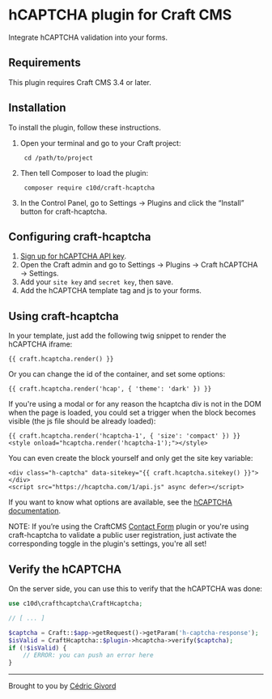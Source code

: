 # hCAPTCHA plugin for Craft CMS

Integrate hCAPTCHA validation into your forms.


## Requirements

This plugin requires Craft CMS 3.4 or later.


## Installation

To install the plugin, follow these instructions.

1. Open your terminal and go to your Craft project:

        cd /path/to/project

2. Then tell Composer to load the plugin:

        composer require c10d/craft-hcaptcha

3. In the Control Panel, go to Settings → Plugins and click the “Install” button for craft-hcaptcha.


## Configuring craft-hcaptcha

1. [Sign up for hCAPTCHA API key](https://dashboard.hcaptcha.com).
2. Open the Craft admin and go to Settings → Plugins → Craft hCAPTCHA → Settings.
3. Add your `site key` and `secret key`, then save.
4. Add the hCAPTCHA template tag and js to your forms.


## Using craft-hcaptcha

In your template, just add the following twig snippet to render the hCAPTCHA iframe:

```twig
{{ craft.hcaptcha.render() }}
```

Or you can change the id of the container, and set some options:

```twig
{{ craft.hcaptcha.render('hcap', { 'theme': 'dark' }) }}
```

If you're using a modal or for any reason the hcaptcha div is not in the DOM when the page is loaded, you could set a trigger when the block becomes visible (the js file should be already loaded):

```twig
{{ craft.hcaptcha.render('hcaptcha-1', { 'size': 'compact' }) }}
<style onload="hcaptcha.render('hcaptcha-1');"></style>
```

You can even create the block yourself and only get the site key variable:

```twig
<div class="h-captcha" data-sitekey="{{ craft.hcaptcha.sitekey() }}"></div>
<script src="https://hcaptcha.com/1/api.js" async defer></script>
```

If you want to know what options are available, see the [hCAPTCHA documentation](https://docs.hcaptcha.com/configuration).

NOTE: If you’re using the CraftCMS [Contact Form](https://plugins.craftcms.com/contact-form) plugin or you're using craft-hcaptcha to validate a public user registration, just activate the corresponding toggle in the plugin's settings, you're all set!


## Verify the hCAPTCHA

On the server side, you can use this to verify that the hCAPTCHA was done:

```php
use c10d\crafthcaptcha\CraftHcaptcha;

// [ ... ]

$captcha = Craft::$app->getRequest()->getParam('h-captcha-response');
$isValid = CraftHcaptcha::$plugin->hcaptcha->verify($captcha);
if (!$isValid) {
    // ERROR: you can push an error here
}
```


---

Brought to you by [Cédric Givord](https://c10d.dev)
